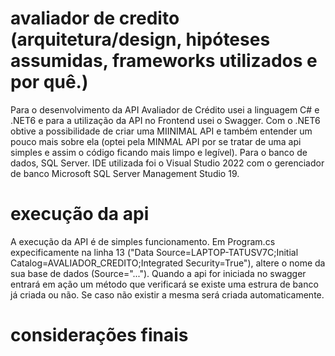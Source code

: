 # avaliador de credito (arquitetura/design, hipóteses assumidas, frameworks utilizados e por quê.)

Para o desenvolvimento da API Avaliador de Crédito usei a linguagem C# e .NET6 e para a utilização da API no Frontend usei o Swagger. Com o .NET6 obtive a possibilidade de criar uma MIINIMAL API e também entender um pouco mais sobre ela (optei pela MINMAL API por se tratar de uma api simples e assim o código ficando mais limpo e legível). Para o banco de dados, SQL Server. IDE utilizada foi o Visual Studio 2022 com o gerenciador de banco Microsoft SQL Server Management Studio 19.

# execução da api

A execução da API é de simples funcionamento. Em Program.cs expecificamente na linha 13 ("Data Source=LAPTOP-TATUSV7C;Initial Catalog=AVALIADOR_CREDITO;Integrated Security=True"), altere o nome da sua base de dados (Source="..."). Quando a api for iniciada no swagger entrará em ação um método que verificará se existe uma estrura de banco já criada ou não. Se caso não existir a mesma será criada automaticamente. 

# considerações finais

